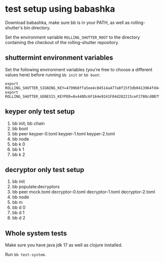 # test setup using babashka

Download babashka, make sure bb is in your PATH, as well as rolling-shutter's
bin directory.

Set the environment variable `ROLLING_SHUTTER_ROOT` to the directory containing
the checkout of the rolling-shutter repository.

## shuttermint environment variables

Set the following environment variables (you're free to choose a different
values here) before running `bb init` or `bb boot`:

```
export ROLLING_SHUTTER_SIGNING_KEY=479968ffa5ee4c84514a477a8f15f3db0413964fd4c20b08a55fed9fed790fad
export ROLLING_SHUTTER_GENESIS_KEYPER=0x440Dc6F164e9241F04d282215ceF2780cd0B755e
```

## keyper only test setup

1. bb init; bb chain
2. bb boot
3. bb peer keyper-0.toml keyper-1.toml keyper-2.toml
4. bb node
5. bb k 0
6. bb k 1
7. bb k 2

## decryptor only test setup

1. bb init
2. bb populate:decryptors
3. bb peer mock.toml decryptor-0.toml decryptor-1.toml decryptor-2.toml
4. bb node
5. bb m
6. bb d 0
7. bb d 1
8. bb d 2

## Whole system tests

Make sure you have java jdk 17 as well as clojure installed.

Run `bb test-system`.
